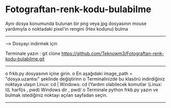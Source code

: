 # Fotograftan-renk-kodu-bulabilme
Aynı dosya konumunda bulunan bir png veya jpg dosyasının mouse yardımıyla o noktadaki pixel'in rengini (Hex kodunu) bulma
_______________________________________________________________________________________________________________________________________________________________________

-->   Dosyayı indirmek için

Terminale yazın : git clone https://github.com/Teknowm3/Fotograftan-renk-kodu-bulabilme.git
______________________________________________________________________________________________________________________________________________________________________
o frkb.py dosyasının içine girin.
o En aşağıdaki image_path = "dosya.uzantısı" şeklinde değiştirinn
o Terminalinizde bu klasörü indirdiğiniz noktaya ulaşın Linux: cd | Windows: cd (Yardım olabilecek komutlar \Linux: l(L harfi)s , pwd) Windows dir , pwd/
o Terminale python frkb.py yazın ve bulmak istediğiniz noktayı açılan sayfadan seçin. 
______________________________________________________________________________________________________________________________________________________________________
